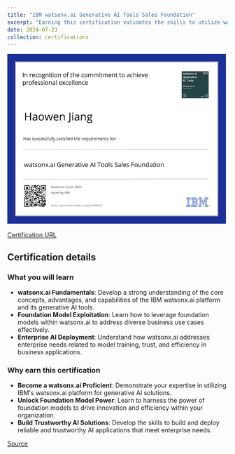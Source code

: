 ```yaml
---
title: "IBM watsonx.ai Generative AI Tools Sales Foundation"
excerpt: "Earning this certification validates the skills to utilize watsonX.ai for efficient and trustworthy business applications, including model training and building trust with stakeholders.<br/><img src='/images/ibm-watsonx-ai-generative-ai-tools-sales-foundation.png'>"
date: 2024-07-23
collection: certifications
---
```


![](/images/ibm-watsonx-ai-generative-ai-tools-sales-foundation.png)

[Certification URL](https://www.credly.com/badges/275d0bcc-bb2e-4323-b4a8-2235032adda6/public_url)

## Certification details

### What you will learn

- **watsonx.ai Fundamentals**: Develop a strong understanding of the core concepts, advantages, and capabilities of the IBM watsonx.ai platform and its generative AI tools.
- **Foundation Model Exploitation**: Learn how to leverage foundation models within watsonx.ai to address diverse business use cases effectively.
- **Enterprise AI Deployment**: Understand how watsonx.ai addresses enterprise needs related to model training, trust, and efficiency in business applications.

### Why earn this certification

- **Become a watsonx.ai Proficient**: Demonstrate your expertise in utilizing IBM's watsonx.ai platform for generative AI solutions.
- **Unlock Foundation Model Power**: Learn to harness the power of foundation models to drive innovation and efficiency within your organization.
- **Build Trustworthy AI Solutions**: Develop the skills to build and deploy reliable and trustworthy AI applications that meet enterprise needs.

[Source](https://www.credly.com/badges/275d0bcc-bb2e-4323-b4a8-2235032adda6/public_url)
